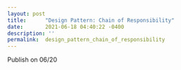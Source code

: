 ```yaml
---
layout: post
title:      "Design Pattern: Chain of Responsibility"
date:       2021-06-18 04:40:22 -0400
description: ''
permalink:  design_pattern_chain_of_responsibility
---
```


Publish on 06/20